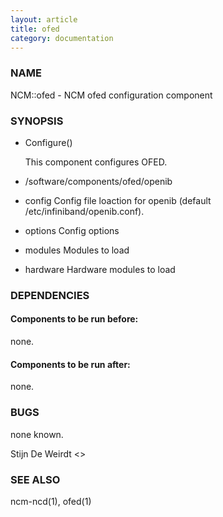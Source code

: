 ```yaml
---
layout: article
title: ofed
category: documentation
---
```

### NAME

NCM::ofed - NCM ofed configuration component

### SYNOPSIS

- Configure()

    This component configures OFED.

- /software/components/ofed/openib
- config 
Config file loaction for openib (default /etc/infiniband/openib.conf).
- options
Config options
- modules
Modules to load
- hardware
Hardware modules to load

### DEPENDENCIES

#### Components to be run before:

none.

#### Components to be run after:

none.

### BUGS

none known.

Stijn De Weirdt <>

### SEE ALSO

ncm-ncd(1), ofed(1)
